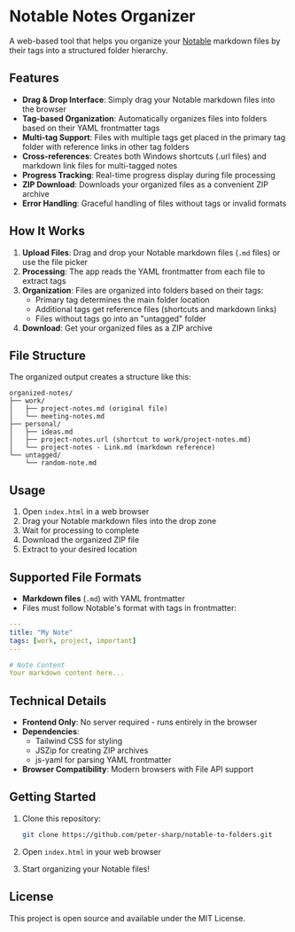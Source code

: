 # Notable Notes Organizer

A web-based tool that helps you organize your [Notable](https://notable.app/) markdown files by their tags into a structured folder hierarchy.

## Features

- **Drag & Drop Interface**: Simply drag your Notable markdown files into the browser
- **Tag-based Organization**: Automatically organizes files into folders based on their YAML frontmatter tags
- **Multi-tag Support**: Files with multiple tags get placed in the primary tag folder with reference links in other tag folders
- **Cross-references**: Creates both Windows shortcuts (.url files) and markdown link files for multi-tagged notes
- **Progress Tracking**: Real-time progress display during file processing
- **ZIP Download**: Downloads your organized files as a convenient ZIP archive
- **Error Handling**: Graceful handling of files without tags or invalid formats

## How It Works

1. **Upload Files**: Drag and drop your Notable markdown files (`.md` files) or use the file picker
2. **Processing**: The app reads the YAML frontmatter from each file to extract tags
3. **Organization**: Files are organized into folders based on their tags:
   - Primary tag determines the main folder location
   - Additional tags get reference files (shortcuts and markdown links)
   - Files without tags go into an "untagged" folder
4. **Download**: Get your organized files as a ZIP archive

## File Structure

The organized output creates a structure like this:

```
organized-notes/
├── work/
│   ├── project-notes.md (original file)
│   └── meeting-notes.md
├── personal/
│   ├── ideas.md
│   ├── project-notes.url (shortcut to work/project-notes.md)
│   └── project-notes - Link.md (markdown reference)
└── untagged/
    └── random-note.md
```

## Usage

1. Open `index.html` in a web browser
2. Drag your Notable markdown files into the drop zone
3. Wait for processing to complete
4. Download the organized ZIP file
5. Extract to your desired location

## Supported File Formats

- **Markdown files** (`.md`) with YAML frontmatter
- Files must follow Notable's format with tags in frontmatter:

```yaml
---
title: "My Note"
tags: [work, project, important]
---

# Note Content
Your markdown content here...
```

## Technical Details

- **Frontend Only**: No server required - runs entirely in the browser
- **Dependencies**: 
  - Tailwind CSS for styling
  - JSZip for creating ZIP archives
  - js-yaml for parsing YAML frontmatter
- **Browser Compatibility**: Modern browsers with File API support

## Getting Started

1. Clone this repository:
   ```bash
   git clone https://github.com/peter-sharp/notable-to-folders.git
   ```

2. Open `index.html` in your web browser

3. Start organizing your Notable files!

## License

This project is open source and available under the MIT License.
